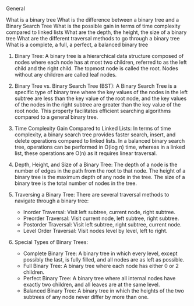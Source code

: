 General

What is a binary tree
What is the difference between a binary tree and a Binary Search Tree
What is the possible gain in terms of time complexity compared to linked lists
What are the depth, the height, the size of a binary tree
What are the different traversal methods to go through a binary tree
What is a complete, a full, a perfect, a balanced binary tree

1. Binary Tree: A binary tree is a hierarchical data structure composed of nodes where each node has at most two children, referred to as the left child and the right child. The topmost node is called the root. Nodes without any children are called leaf nodes.

2. Binary Tree vs. Binary Search Tree (BST): A Binary Search Tree is a specific type of binary tree where the key values of the nodes in the left subtree are less than the key value of the root node, and the key values of the nodes in the right subtree are greater than the key value of the root node. This property facilitates efficient searching algorithms compared to a general binary tree.

3. Time Complexity Gain Compared to Linked Lists: In terms of time complexity, a binary search tree provides faster search, insert, and delete operations compared to linked lists. In a balanced binary search tree, operations can be performed in O(log n) time, whereas in a linked list, these operations are O(n) as it requires linear traversal.

4. Depth, Height, and Size of a Binary Tree: The depth of a node is the number of edges in the path from the root to that node. The height of a binary tree is the maximum depth of any node in the tree. The size of a binary tree is the total number of nodes in the tree.

5. Traversing a Binary Tree:
There are several traversal methods to navigate through a binary tree:
     - Inorder Traversal: Visit left subtree, current node, right subtree.
     - Preorder Traversal: Visit current node, left subtree, right subtree.
     - Postorder Traversal: Visit left subtree, right subtree, current node.
     - Level Order Traversal: Visit nodes level by level, left to right.

6. Special Types of Binary Trees:
   - Complete Binary Tree: A binary tree in which every level, except possibly the last, is fully filled, and all nodes are as left as possible.
   - Full Binary Tree: A binary tree where each node has either 0 or 2 children.
   - Perfect Binary Tree: A binary tree where all internal nodes have exactly two children, and all leaves are at the same level.
   - Balanced Binary Tree: A binary tree in which the heights of the two subtrees of any node never differ by more than one.
